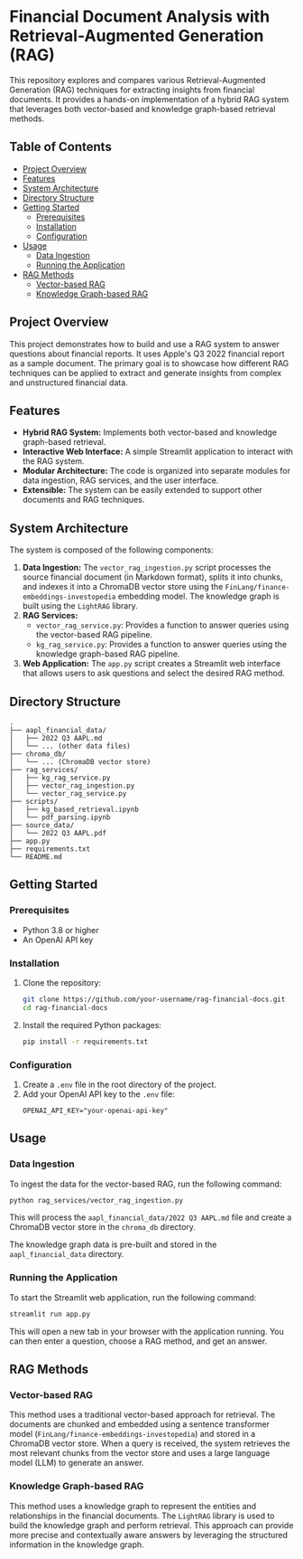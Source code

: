 # Financial Document Analysis with Retrieval-Augmented Generation (RAG)

This repository explores and compares various Retrieval-Augmented Generation (RAG) techniques for extracting insights from financial documents. It provides a hands-on implementation of a hybrid RAG system that leverages both vector-based and knowledge graph-based retrieval methods.

## Table of Contents

- [Project Overview](#project-overview)
- [Features](#features)
- [System Architecture](#system-architecture)
- [Directory Structure](#directory-structure)
- [Getting Started](#getting-started)
  - [Prerequisites](#prerequisites)
  - [Installation](#installation)
  - [Configuration](#configuration)
- [Usage](#usage)
  - [Data Ingestion](#data-ingestion)
  - [Running the Application](#running-the-application)
- [RAG Methods](#rag-methods)
  - [Vector-based RAG](#vector-based-rag)
  - [Knowledge Graph-based RAG](#knowledge-graph-based-rag)

## Project Overview

This project demonstrates how to build and use a RAG system to answer questions about financial reports. It uses Apple's Q3 2022 financial report as a sample document. The primary goal is to showcase how different RAG techniques can be applied to extract and generate insights from complex and unstructured financial data.

## Features

- **Hybrid RAG System:** Implements both vector-based and knowledge graph-based retrieval.
- **Interactive Web Interface:** A simple Streamlit application to interact with the RAG system.
- **Modular Architecture:** The code is organized into separate modules for data ingestion, RAG services, and the user interface.
- **Extensible:** The system can be easily extended to support other documents and RAG techniques.

## System Architecture

The system is composed of the following components:

1.  **Data Ingestion:** The `vector_rag_ingestion.py` script processes the source financial document (in Markdown format), splits it into chunks, and indexes it into a ChromaDB vector store using the `FinLang/finance-embeddings-investopedia` embedding model. The knowledge graph is built using the `LightRAG` library.
2.  **RAG Services:**
    -   `vector_rag_service.py`: Provides a function to answer queries using the vector-based RAG pipeline.
    -   `kg_rag_service.py`: Provides a function to answer queries using the knowledge graph-based RAG pipeline.
3.  **Web Application:** The `app.py` script creates a Streamlit web interface that allows users to ask questions and select the desired RAG method.

## Directory Structure

```
.
├── aapl_financial_data/
│   ├── 2022 Q3 AAPL.md
│   └── ... (other data files)
├── chroma_db/
│   └── ... (ChromaDB vector store)
├── rag_services/
│   ├── kg_rag_service.py
│   ├── vector_rag_ingestion.py
│   └── vector_rag_service.py
├── scripts/
│   ├── kg_based_retrieval.ipynb
│   └── pdf_parsing.ipynb
├── source_data/
│   └── 2022 Q3 AAPL.pdf
├── app.py
├── requirements.txt
└── README.md
```

## Getting Started

### Prerequisites

- Python 3.8 or higher
- An OpenAI API key

### Installation

1.  Clone the repository:
    ```bash
    git clone https://github.com/your-username/rag-financial-docs.git
    cd rag-financial-docs
    ```
2.  Install the required Python packages:
    ```bash
    pip install -r requirements.txt
    ```

### Configuration

1.  Create a `.env` file in the root directory of the project.
2.  Add your OpenAI API key to the `.env` file:
    ```
    OPENAI_API_KEY="your-openai-api-key"
    ```

## Usage

### Data Ingestion

To ingest the data for the vector-based RAG, run the following command:

```bash
python rag_services/vector_rag_ingestion.py
```

This will process the `aapl_financial_data/2022 Q3 AAPL.md` file and create a ChromaDB vector store in the `chroma_db` directory.

The knowledge graph data is pre-built and stored in the `aapl_financial_data` directory.

### Running the Application

To start the Streamlit web application, run the following command:

```bash
streamlit run app.py
```

This will open a new tab in your browser with the application running. You can then enter a question, choose a RAG method, and get an answer.

## RAG Methods

### Vector-based RAG

This method uses a traditional vector-based approach for retrieval. The documents are chunked and embedded using a sentence transformer model (`FinLang/finance-embeddings-investopedia`) and stored in a ChromaDB vector store. When a query is received, the system retrieves the most relevant chunks from the vector store and uses a large language model (LLM) to generate an answer.

### Knowledge Graph-based RAG

This method uses a knowledge graph to represent the entities and relationships in the financial documents. The `LightRAG` library is used to build the knowledge graph and perform retrieval. This approach can provide more precise and contextually aware answers by leveraging the structured information in the knowledge graph.